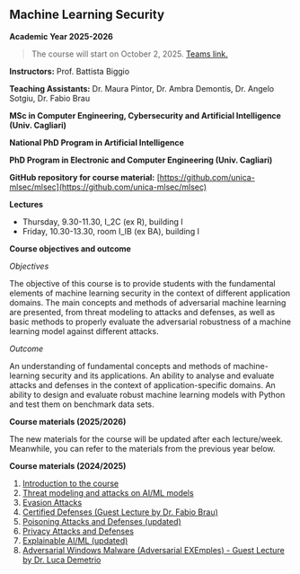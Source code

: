 ## Machine Learning Security 

**Academic Year 2025-2026**
> The course will start on October 2, 2025. 
> [Teams link.](https://teams.microsoft.com/l/team/19%3aH_NJm6PY9cIXGkZs5jclOdZ8NHA_Ce2Xvalcz1FgWsU1%40thread.tacv2/conversations?groupId=87461e8f-9ff0-41be-be67-2c3a70ca6e9a&tenantId=6bfa74cc-fe34-4d57-97d3-97fd6e0edee1)

**Instructors:** Prof. Battista Biggio

**Teaching Assistants:** Dr. Maura Pintor, Dr. Ambra Demontis, Dr. Angelo Sotgiu, Dr. Fabio Brau

**MSc in Computer Engineering, Cybersecurity and Artificial Intelligence (Univ. Cagliari)**

**National PhD Program in Artificial Intelligence**

**PhD Program in Electronic and Computer Engineering (Univ. Cagliari)**

**GitHub repository for course material:** [https://github.com/unica-mlsec/mlsec](https://github.com/unica-mlsec/mlsec)

**Lectures**
- Thursday, 9.30-11.30, I_2C (ex R), building I
- Friday, 10.30-13.30, room I_IB (ex BA), building I


**Course objectives and outcome**

_Objectives_

The objective of this course is to provide students 
with the fundamental elements of machine learning security in the context of different application domains. 
The main concepts and methods of adversarial machine 
learning are presented, from threat modeling to attacks and defenses, 
as well as basic methods to properly evaluate the adversarial robustness 
of a machine learning model against different attacks.
 
_Outcome_

An understanding of fundamental concepts and methods of machine-learning security and its applications. 
An ability to analyse and evaluate attacks and defenses in the context of application-specific domains. 
An ability to design and evaluate robust machine learning models with Python and test them on benchmark data sets.

**Course materials (2025/2026)**

The new materials for the course will be updated after each lecture/week. 
Meanwhile, you can refer to the materials from the previous year below.

 


**Course materials (2024/2025)**
1. [Introduction to the course](slides/01-MLSec-Course-Introduction.pdf)
2. [Threat modeling and attacks on AI/ML models](slides/02-MLSec-Threat-Modeling.pdf)
3. [Evasion Attacks](slides/03-Evasion-Attacks.pdf)
4. [Certified Defenses (Guest Lecture by Dr. Fabio Brau)](slides/04-Certifiable-Robustness.pdf)
5. [Poisoning Attacks and Defenses (updated)](slides/05-Poisoning-Attacks.pdf)
6. [Privacy Attacks and Defenses](slides/06-Privacy.pdf)
7. [Explainable AI/ML (updated)](slides/07-xAI.pdf)
8. [Adversarial Windows Malware (Adversarial EXEmples) - Guest Lecture by Dr. Luca Demetrio](slides/08-AdvEXE.pdf)



